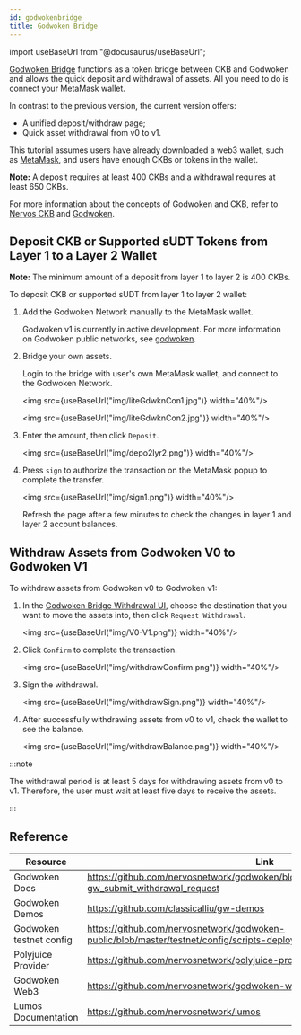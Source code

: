 ```yaml
---
id: godwokenbridge
title: Godwoken Bridge
---
```


import useBaseUrl from "@docusaurus/useBaseUrl";

[Godwoken Bridge](https://testnet.bridge.godwoken.io/#/v1/) functions as a token bridge between CKB and Godwoken and allows the quick deposit and withdrawal of assets. <!--which is powered by Light Godwoken, an SDK dedicated to the development of decentralized applications on Godwoken.--> All you need to do is connect your MetaMask wallet.

In contrast to the previous version, the current version offers:
- A unified deposit/withdraw page;
- Quick asset withdrawal from v0 to v1.

This tutorial assumes users have already downloaded a web3 wallet, such as [MetaMask](https://metamask.io/), and users have enough CKBs or tokens in the wallet.

**Note:** A deposit requires at least 400 CKBs and a withdrawal requires at least 650 CKBs.

For more information about the concepts of Godwoken and CKB, refer to [Nervos CKB](https://docs.nervos.org/docs/basics/introduction) and [Godwoken](https://docs.godwoken.io). 

## Deposit CKB or Supported sUDT Tokens from Layer 1 to a Layer 2 Wallet

**Note:** The minimum amount of a deposit from layer 1 to layer 2 is 400 CKBs.

To deposit CKB or supported sUDT from layer 1 to layer 2 wallet:

1. Add the Godwoken Network manually to the MetaMask wallet. 

   Godwoken v1 is currently in active development. For more information on Godwoken public networks, see [godwoken](https://github.com/nervosnetwork/godwoken-info).

2. Bridge your own assets.

   Login to the bridge with user's own MetaMask wallet, and connect to the Godwoken Network. 

   <img src={useBaseUrl("img/liteGdwknCon1.jpg")}  width="40%"/>

   <img src={useBaseUrl("img/liteGdwknCon2.jpg")}  width="40%"/>

3. Enter the amount, then click `Deposit`.

   <img src={useBaseUrl("img/depo2lyr2.png")}  width="40%"/>

4. Press `sign` to authorize the transaction on the MetaMask popup to complete the transfer. 

   <img src={useBaseUrl("img/sign1.png")}  width="40%"/>

   Refresh the page after a few minutes to check the changes in layer 1 and layer 2 account balances. 

## Withdraw Assets from Godwoken V0 to Godwoken V1

To withdraw assets from Godwoken v0 to Godwoken v1:

1. In the [Godwoken Bridge Withdrawal UI](https://testnet.bridge.godwoken.io/#/v0), choose the destination that you want to move the assets into, then click `Request Withdrawal`. 

   <img src={useBaseUrl("img/V0-V1.png")}  width="40%"/>

2. Click `Confirm` to complete the transaction.

   <img src={useBaseUrl("img/withdrawConfirm.png")}  width="40%"/>

3. Sign the withdrawal.

   <img src={useBaseUrl("img/withdrawSign.png")}  width="40%"/>

4. After successfully withdrawing assets from v0 to v1, check the wallet to see the balance.

   <img src={useBaseUrl("img/withdrawBalance.png")}  width="40%"/>

:::note

The withdrawal period is at least 5 days for withdrawing assets from v0 to v1. Therefore, the user must wait at least five days to receive the assets.

:::

 ## Reference

| Resource                | Link                                                         |
| ----------------------- | ------------------------------------------------------------ |
| Godwoken Docs           | https://github.com/nervosnetwork/godwoken/blob/develop/docs/RPC.md#method-gw_submit_withdrawal_request |
| Godwoken Demos          | https://github.com/classicalliu/gw-demos                     |
| Godwoken testnet config | https://github.com/nervosnetwork/godwoken-public/blob/master/testnet/config/scripts-deploy-result.json |
| Polyjuice Provider      | https://github.com/nervosnetwork/polyjuice-provider          |
| Godwoken Web3           | https://github.com/nervosnetwork/godwoken-web3#godwoken-web3-api |
| Lumos Documentation     | https://github.com/nervosnetwork/lumos                       |

